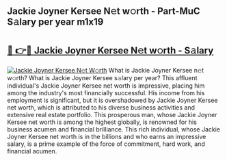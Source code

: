 ## Jackie Joyner Kersee N𝚎t w𝚘rth - Part-MuC S𝚊lary per year m1x19

# <h2><a href="http://gc4ak6.nevu.top/?p=Jackie+Joyner+Kersee">🔗 👉🔴 Jackie Joyner Kersee N𝚎t w𝚘rth - S𝚊lary</a></h2>

[![Jackie Joyner Kersee N𝚎t W𝚘rth](https://i.imgur.com/Oavwk0R.jpeg)](http://gc4ak6.nevu.top/?p=Jackie+Joyner+Kersee)
What is Jackie Joyner Kersee n𝚎t w𝚘rth? What is Jackie Joyner Kersee s𝚊lary per year?
This affluent individual's Jackie Joyner Kersee net worth is impressive, placing him among the industry's most financially successful. His income from his employment is significant, but it is overshadowed by Jackie Joyner Kersee net worth, which is attributed to his diverse business activities and extensive real estate portfolio. This prosperous man, whose Jackie Joyner Kersee net worth is among the highest globally, is renowned for his business acumen and financial brilliance. This rich individual, whose Jackie Joyner Kersee net worth is in the billions and who earns an impressive salary, is a prime example of the force of commitment, hard work, and financial acumen.
